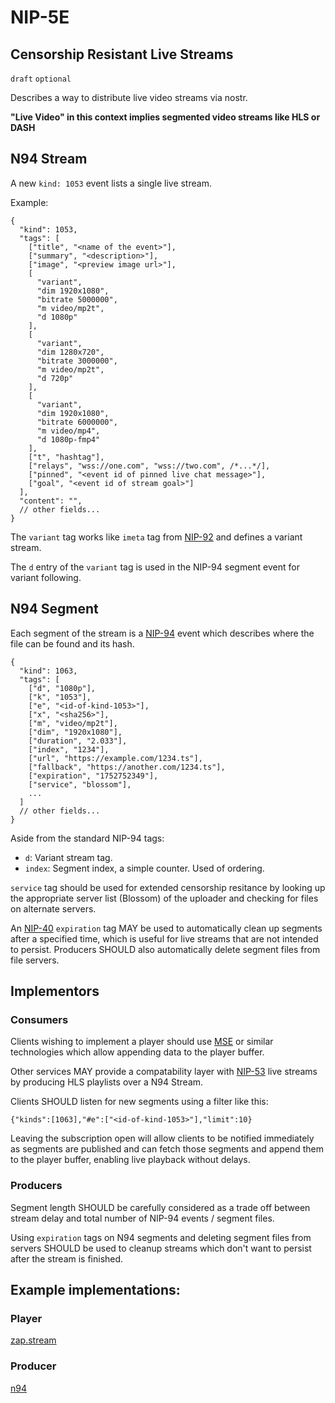 # NIP-5E

## Censorship Resistant Live Streams

`draft` `optional`

Describes a way to distribute live video streams via nostr.

**"Live Video" in this context implies segmented video streams like HLS or DASH**

## N94 Stream

A new `kind: 1053` event lists a single live stream.

Example:

```jsonc
{
  "kind": 1053,
  "tags": [
    ["title", "<name of the event>"],
    ["summary", "<description>"],
    ["image", "<preview image url>"],
    [
      "variant",
      "dim 1920x1080",
      "bitrate 5000000",
      "m video/mp2t",
      "d 1080p"
    ],
    [
      "variant",
      "dim 1280x720",
      "bitrate 3000000",
      "m video/mp2t",
      "d 720p"
    ],
    [
      "variant",
      "dim 1920x1080",
      "bitrate 6000000",
      "m video/mp4",
      "d 1080p-fmp4"
    ],
    ["t", "hashtag"],
    ["relays", "wss://one.com", "wss://two.com", /*...*/],
    ["pinned", "<event id of pinned live chat message>"],
    ["goal", "<event id of stream goal>"]
  ],
  "content": "",
  // other fields...
}
```

The `variant` tag works like `imeta` tag from [NIP-92](92.md) and defines a variant stream.

The `d` entry of the `variant` tag is used in the NIP-94 segment event for variant following.

## N94 Segment

Each segment of the stream is a [NIP-94](94.md) event which describes where the file can be found and its hash.

```jsonc
{
  "kind": 1063,
  "tags": [
    ["d", "1080p"],
    ["k", "1053"],
    ["e", "<id-of-kind-1053>"],
    ["x", "<sha256>"],
    ["m", "video/mp2t"],
    ["dim", "1920x1080"],
    ["duration", "2.033"],
    ["index", "1234"],
    ["url", "https://example.com/1234.ts"],
    ["fallback", "https://another.com/1234.ts"],
    ["expiration", "1752752349"],
    ["service", "blossom"],
    ...
  ]
  // other fields...
}
```

Aside from the standard NIP-94 tags:

- `d`: Variant stream tag.
- `index`: Segment index, a simple counter. Used of ordering.

`service` tag should be used for extended censorship resitance by looking up the appropriate server list (Blossom) of the uploader and checking for files on alternate servers.

An [NIP-40](40.md) `expiration` tag MAY be used to automatically clean up segments after a specified time, which is useful for live streams that are not intended to persist. Producers SHOULD also automatically delete segment files from file servers.

## Implementors

### Consumers

Clients wishing to implement a player should use [MSE](https://developer.mozilla.org/en-US/docs/Web/API/Media_Source_Extensions_API) or similar technologies which allow appending data to the player buffer.

Other services MAY provide a compatability layer with [NIP-53](53.md) live streams by producing HLS playlists over a N94 Stream.

Clients SHOULD listen for new segments using a filter like this:

`{"kinds":[1063],"#e":["<id-of-kind-1053>"],"limit":10}`

Leaving the subscription open will allow clients to be notified immediately as segments are published and can fetch those segments and append them to the player buffer, enabling live playback without delays.

### Producers

Segment length SHOULD be carefully considered as a trade off between stream delay and total number of NIP-94 events / segment files.

Using `expiration` tags on N94 segments and deleting segment files from servers SHOULD be used to cleanup streams which don't want to persist after the stream is finished.

## Example implementations:

### Player

[zap.stream](https://github.com/v0l/zap.stream/blob/main/src/element/stream/n94-player.tsx)

### Producer

[n94](https://github.com/v0l/zap-stream-core/tree/main/crates/n94)
